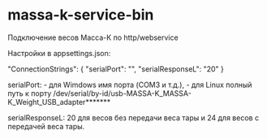# massa-k-service-bin
Подключение весов Масса-К по http/webservice

Настройки в appsettings.json:

  "ConnectionStrings": {
    "serialPort": "",
    "serialResponseL": "20"
  }

  serialPort:
    - для Wimdows имя порта (COM3 и т.д.), 
    - для Linux полный путь к порту /dev/serial/by-id/usb-MASSA-K_MASSA-K_Weight_USB_adapter*******

  serialResponseL: 20 для весов без передачи веса тары и 24 для весов с передачей веса тары.
